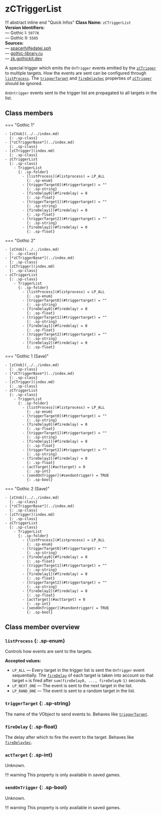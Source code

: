# zCTriggerList

!!! abstract inline end "Quick Infos"
    **Class Name:** `zCTriggerList`<br/>
    **Version Identifiers:**<br />
    — Gothic I: `59776`<br/>
    — Gothic II: `5505`<br/>
    **Sources:**<br/>
    — [spacerhilfedatei.sph](https://wiki.worldofgothic.de/doku.php?id=spacer:hilfedatei)<br/>
    — [gothic-library.ru](http://www.gothic-library.ru/publ/class_zctriggerlist/1-1-0-534)<br/>
    — [zk.gothickit.dev](https://zk.gothickit.dev/engine/objects/zCTriggerList/)

A special trigger which emits the `OnTrigger` events emitted by the [`zCTrigger`](index.md) to multiple targets.
How the events are sent can be configured through [`listProcess`](#listprocess). The
[`triggerTarget`](../index.md#triggertarget) and [`fireDelaySec`](index.md#firedelaysec) properties of
[`zCTrigger`](index.md) should be ignored.

`OnUntrigger` events sent to the trigger list are propagated to all targets in the list.

## Class members

=== "Gothic 1"

    - [zCVob](../../index.md)
      {: .sp-class}
    - [*zCTriggerBase*](../index.md)
      {: .sp-class}
    - [zCTrigger](index.md)
      {: .sp-class}
    - zCTriggerList
      {: .sp-class}
        - TriggerList
          {: .sp-folder}
            - [listProcess](#listprocess) = LP_ALL
              {: .sp-enum}
            - [triggerTarget0](#triggertarget) = ""
              {: .sp-string}
            - [fireDelay0](#firedelay) = 0
              {: .sp-float}
            - [triggerTarget1](#triggertarget) = ""
              {: .sp-string}
            - [fireDelay1](#firedelay) = 0
              {: .sp-float}
            - [triggerTarget2](#triggertarget) = ""
              {: .sp-string}
            - [fireDelay2](#firedelay) = 0
              {: .sp-float}

=== "Gothic 2"

    - [zCVob](../../index.md)
      {: .sp-class}
    - [*zCTriggerBase*](../index.md)
      {: .sp-class}
    - [zCTrigger](index.md)
      {: .sp-class}
    - zCTriggerList
      {: .sp-class}
        - TriggerList
          {: .sp-folder}
            - [listProcess](#listprocess) = LP_ALL
              {: .sp-enum}
            - [triggerTarget0](#triggertarget) = ""
              {: .sp-string}
            - [fireDelay0](#firedelay) = 0
              {: .sp-float}
            - [triggerTarget1](#triggertarget) = ""
              {: .sp-string}
            - [fireDelay1](#firedelay) = 0
              {: .sp-float}
            - [triggerTarget2](#triggertarget) = ""
              {: .sp-string}
            - [fireDelay2](#firedelay) = 0
              {: .sp-float}

=== "Gothic 1 (Save)"

    - [zCVob](../../index.md)
      {: .sp-class}
    - [*zCTriggerBase*](../index.md)
      {: .sp-class}
    - [zCTrigger](index.md)
      {: .sp-class}
    - zCTriggerList
      {: .sp-class}
        - TriggerList
          {: .sp-folder}
            - [listProcess](#listprocess) = LP_ALL
              {: .sp-enum}
            - [triggerTarget0](#triggertarget) = ""
              {: .sp-string}
            - [fireDelay0](#firedelay) = 0
              {: .sp-float}
            - [triggerTarget1](#triggertarget) = ""
              {: .sp-string}
            - [fireDelay1](#firedelay) = 0
              {: .sp-float}
            - [triggerTarget2](#triggertarget) = ""
              {: .sp-string}
            - [fireDelay2](#firedelay) = 0
              {: .sp-float}
            - [actTarget](#acttarget) = 0
              {: .sp-int}
            - [sendOnTrigger](#sendontrigger) = TRUE
              {: .sp-bool}

=== "Gothic 2 (Save)"

    - [zCVob](../../index.md)
      {: .sp-class}
    - [*zCTriggerBase*](../index.md)
      {: .sp-class}
    - [zCTrigger](index.md)
      {: .sp-class}
    - zCTriggerList
      {: .sp-class}
        - TriggerList
          {: .sp-folder}
            - [listProcess](#listprocess) = LP_ALL
              {: .sp-enum}
            - [triggerTarget0](#triggertarget) = ""
              {: .sp-string}
            - [fireDelay0](#firedelay) = 0
              {: .sp-float}
            - [triggerTarget1](#triggertarget) = ""
              {: .sp-string}
            - [fireDelay1](#firedelay) = 0
              {: .sp-float}
            - [triggerTarget2](#triggertarget) = ""
              {: .sp-string}
            - [fireDelay2](#firedelay) = 0
              {: .sp-float}
            - [actTarget](#acttarget) = 0
              {: .sp-int}
            - [sendOnTrigger](#sendontrigger) = TRUE
              {: .sp-bool}

## Class member overview

### `listProcess` {: .sp-enum}

Controls how events are sent to the targets.

**Accepted values:**
    
* `LP_ALL` — Every target in the trigger list is sent the `OnTrigger` event sequentially. The [`fireDelay`](#firedelay)
  of each target is taken into account so that target `n` is fired after `sum(fireDelay0, ..., fireDelayN-1)` seconds.
* `LP_NEXT_ONE` — The event is sent to the next target in the list.
* `LP_RAND_ONE` — The event is sent to a random target in the list.

### `triggerTarget` {: .sp-string}

The name of the VObject to send events to. Behaves like [`triggerTarget`](../index.md#triggertarget).

### `fireDelay` {: .sp-float}

The delay after which to fire the event to the target. Behaves like [`fireDelaySec`](index.md#firedelaysec).

### `actTarget` {: .sp-int}

Unknown.

!!! warning
    This property is only available in saved games.

### `sendOnTrigger` {: .sp-bool}

Unknown.

!!! warning
    This property is only available in saved games.
